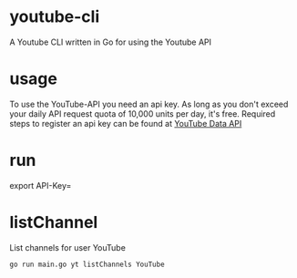 # youtube-cli
A Youtube CLI written in Go for using the Youtube API

# usage
To use the YouTube-API you need an api key. As long as you don't exceed your daily API request quota of 10,000 units per day, it's free. Required steps to register an api key can be found at [YouTube Data API](https://developers.google.com/youtube/v3/getting-started?hl=de)

# run
export API-Key=<your-api-key>

# listChannel
List channels for user YouTube
```bash
go run main.go yt listChannels YouTube
```